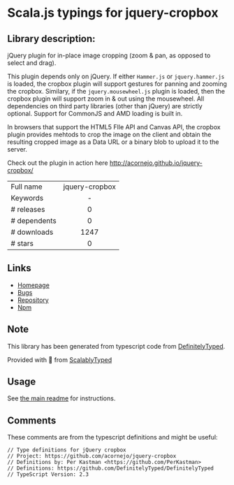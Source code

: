 
# Scala.js typings for jquery-cropbox


## Library description:
jQuery plugin for in-place image cropping (zoom & pan, as opposed to select and drag).
 
 This plugin depends only on jQuery. If either `Hammer.js` or `jquery.hammer.js` is
 loaded, the cropbox plugin will support gestures for panning and zooming
 the cropbox. Similary, if the `jquery.mousewheel.js` plugin is loaded, then the
 cropbox plugin will support zoom in & out using the mousewheel. All
 dependencies on third party libraries (other than jQuery) are strictly
 optional. Support for CommonJS and AMD loading is built in.
 
 In browsers that support the HTML5 FIle API and Canvas API, the cropbox
 plugin provides mehtods to crop the image on the client and obtain the
 resulting cropped image as a Data URL or a binary blob to upload it to
 the server.
 
 Check out the plugin in action here http://acornejo.github.io/jquery-cropbox/

|                    |                 |
| ------------------ | :-------------: |
| Full name          | jquery-cropbox |
| Keywords           | - |
| # releases         | 0 |
| # dependents       | 0 |
| # downloads        | 1247 |
| # stars            | 0 |

## Links
- [Homepage](https://github.com/acornejo/jquery-cropbox)
- [Bugs](https://github.com/acornejo/jquery-cropbox/issues)
- [Repository](https://github.com/acornejo/jquery-cropbox)
- [Npm](https://www.npmjs.com/package/jquery-cropbox)
    


## Note
This library has been generated from typescript code from [DefinitelyTyped](https://definitelytyped.org).

Provided with :purple_heart: from [ScalablyTyped](https://github.com/oyvindberg/ScalablyTyped)

## Usage
See [the main readme](../../readme.md) for instructions.

## Comments

These comments are from the typescript definitions and might be useful:
```
// Type definitions for jQuery cropbox
// Project: https://github.com/acornejo/jquery-cropbox
// Definitions by: Per Kastman <https://github.com/PerKastman>
// Definitions: https://github.com/DefinitelyTyped/DefinitelyTyped
// TypeScript Version: 2.3

```

